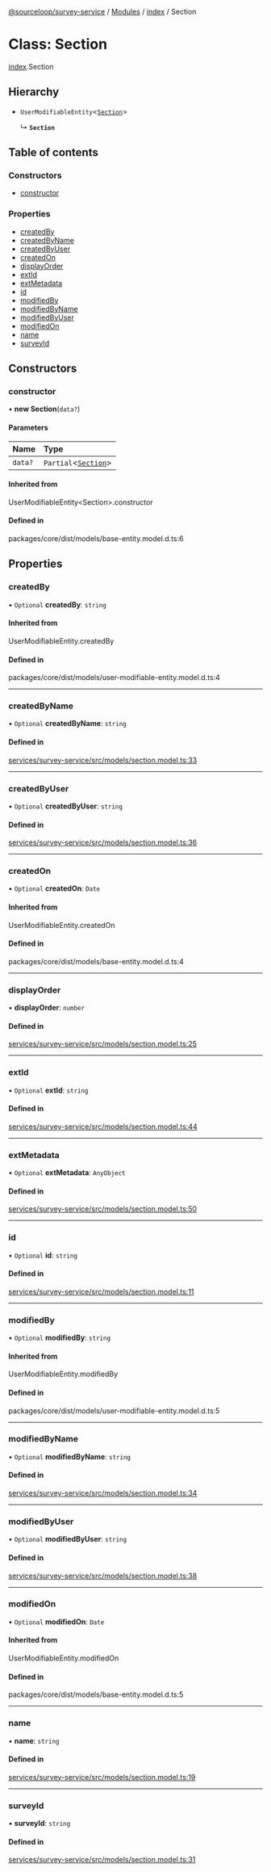 [@sourceloop/survey-service](../README.md) / [Modules](../modules.md) / [index](../modules/index.md) / Section

# Class: Section

[index](../modules/index.md).Section

## Hierarchy

- `UserModifiableEntity`<[`Section`](index.Section.md)\>

  ↳ **`Section`**

## Table of contents

### Constructors

- [constructor](index.Section.md#constructor)

### Properties

- [createdBy](index.Section.md#createdby)
- [createdByName](index.Section.md#createdbyname)
- [createdByUser](index.Section.md#createdbyuser)
- [createdOn](index.Section.md#createdon)
- [displayOrder](index.Section.md#displayorder)
- [extId](index.Section.md#extid)
- [extMetadata](index.Section.md#extmetadata)
- [id](index.Section.md#id)
- [modifiedBy](index.Section.md#modifiedby)
- [modifiedByName](index.Section.md#modifiedbyname)
- [modifiedByUser](index.Section.md#modifiedbyuser)
- [modifiedOn](index.Section.md#modifiedon)
- [name](index.Section.md#name)
- [surveyId](index.Section.md#surveyid)

## Constructors

### constructor

• **new Section**(`data?`)

#### Parameters

| Name | Type |
| :------ | :------ |
| `data?` | `Partial`<[`Section`](index.Section.md)\> |

#### Inherited from

UserModifiableEntity<Section\>.constructor

#### Defined in

packages/core/dist/models/base-entity.model.d.ts:6

## Properties

### createdBy

• `Optional` **createdBy**: `string`

#### Inherited from

UserModifiableEntity.createdBy

#### Defined in

packages/core/dist/models/user-modifiable-entity.model.d.ts:4

___

### createdByName

• `Optional` **createdByName**: `string`

#### Defined in

[services/survey-service/src/models/section.model.ts:33](https://github.com/sourcefuse/loopback4-microservice-catalog/blob/d35fdb3f0/services/survey-service/src/models/section.model.ts#L33)

___

### createdByUser

• `Optional` **createdByUser**: `string`

#### Defined in

[services/survey-service/src/models/section.model.ts:36](https://github.com/sourcefuse/loopback4-microservice-catalog/blob/d35fdb3f0/services/survey-service/src/models/section.model.ts#L36)

___

### createdOn

• `Optional` **createdOn**: `Date`

#### Inherited from

UserModifiableEntity.createdOn

#### Defined in

packages/core/dist/models/base-entity.model.d.ts:4

___

### displayOrder

• **displayOrder**: `number`

#### Defined in

[services/survey-service/src/models/section.model.ts:25](https://github.com/sourcefuse/loopback4-microservice-catalog/blob/d35fdb3f0/services/survey-service/src/models/section.model.ts#L25)

___

### extId

• `Optional` **extId**: `string`

#### Defined in

[services/survey-service/src/models/section.model.ts:44](https://github.com/sourcefuse/loopback4-microservice-catalog/blob/d35fdb3f0/services/survey-service/src/models/section.model.ts#L44)

___

### extMetadata

• `Optional` **extMetadata**: `AnyObject`

#### Defined in

[services/survey-service/src/models/section.model.ts:50](https://github.com/sourcefuse/loopback4-microservice-catalog/blob/d35fdb3f0/services/survey-service/src/models/section.model.ts#L50)

___

### id

• `Optional` **id**: `string`

#### Defined in

[services/survey-service/src/models/section.model.ts:11](https://github.com/sourcefuse/loopback4-microservice-catalog/blob/d35fdb3f0/services/survey-service/src/models/section.model.ts#L11)

___

### modifiedBy

• `Optional` **modifiedBy**: `string`

#### Inherited from

UserModifiableEntity.modifiedBy

#### Defined in

packages/core/dist/models/user-modifiable-entity.model.d.ts:5

___

### modifiedByName

• `Optional` **modifiedByName**: `string`

#### Defined in

[services/survey-service/src/models/section.model.ts:34](https://github.com/sourcefuse/loopback4-microservice-catalog/blob/d35fdb3f0/services/survey-service/src/models/section.model.ts#L34)

___

### modifiedByUser

• `Optional` **modifiedByUser**: `string`

#### Defined in

[services/survey-service/src/models/section.model.ts:38](https://github.com/sourcefuse/loopback4-microservice-catalog/blob/d35fdb3f0/services/survey-service/src/models/section.model.ts#L38)

___

### modifiedOn

• `Optional` **modifiedOn**: `Date`

#### Inherited from

UserModifiableEntity.modifiedOn

#### Defined in

packages/core/dist/models/base-entity.model.d.ts:5

___

### name

• **name**: `string`

#### Defined in

[services/survey-service/src/models/section.model.ts:19](https://github.com/sourcefuse/loopback4-microservice-catalog/blob/d35fdb3f0/services/survey-service/src/models/section.model.ts#L19)

___

### surveyId

• **surveyId**: `string`

#### Defined in

[services/survey-service/src/models/section.model.ts:31](https://github.com/sourcefuse/loopback4-microservice-catalog/blob/d35fdb3f0/services/survey-service/src/models/section.model.ts#L31)
